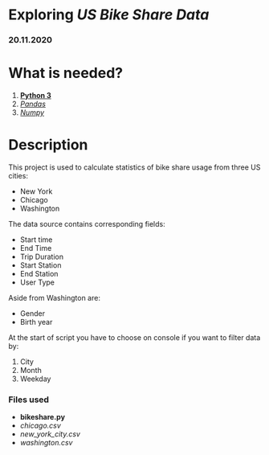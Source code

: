 
# Exploring _US Bike Share Data_
### 20.11.2020

 # What is needed?
 1. **[Python 3](https://www.python.org/downloads/)**
 2. *[Pandas](https://pandas.pydata.org/)*
 3. *[Numpy](https://numpy.org/)*

 # Description
 This project is used to calculate statistics of bike share usage from three US cities:
* New York
* Chicago
* Washington

The data source contains corresponding fields:
* Start time
* End Time
* Trip Duration
* Start Station
* End Station
* User Type

Aside from Washington are:
* Gender
* Birth year

At the start of script you have to choose on console if you want to filter data by:
1. City
1. Month
1. Weekday


### Files used
* **bikeshare.py**
* _chicago.csv_
* _new_york_city.csv_
* _washington.csv_
